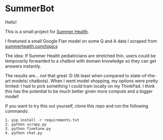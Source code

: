 # SummerBot

Hello!

This is a small project for [Summer Health](https://www.summerhealth.com/topics).

I finetuned a small Google Flan model on some Q and A data I scraped from [summerhealth.com/topics](summerhealth.com/topics)

The idea: If Summer Health pediatricians are stretched thin, users could be temporarily forwarded to a chatbot with domain knowledge so they can get answers instantly.

The results are... not that great :D (At least when compared to state-of-the-art models/ chatbots). When I went model shopping, my options were pretty limited: I had to pick something I could train locally on my ThinkPad.
I think this has the potential to be much better given more compute and a bigger model!

If you want to try this out yourself, clone this repo and run the following commands:

    1. pip install -r requirements.txt
    2. python scrapy.py
    3. python finetune.py
    4. python chat.py
